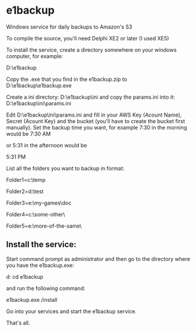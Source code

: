# e1backup

Windows service for daily backups to Amazon's S3

To compile the source, you'll need Delphi XE2 or later (I used XE5)

To install the service, create a directory somewhere on your windows computer, for example:

D:\e1backup

Copy the .exe that you find in the e1backup.zip to D:\e1backup\e1backup.exe

Create a ini directory: D:\e1backup\ini and copy the params.ini into it:
D:\e1backup\ini\params.ini

Edit D:\e1backup\ini\params.ini and fill in your AWS Key (Acount Name), Secret (Acount Key) and the bucket (you'll have to create the bucket first manually).
Set the backup time you want, for example 7:30 in the morning would be 
7:30 AM

or 5:31 in the afternoon would be

5:31 PM

List all the folders you want to backup in format:

Folder1=c:\temp

Folder2=d:\test

Folder3=e:\my-games\doc

Folder4=c:\some-other\

Folder5=e:\more-of-the-same\

Install the service:
----------------------

Start command prompt as administrator and then go to the directory where you have the e1backup.exe:

d:
cd e1backup

and run the following command:

e1backup.exe /install

Go into your services and start the e1backup service.

That's all.
